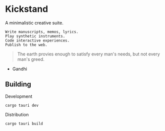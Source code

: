 # Kickstand

A minimalistic creative suite.

```
Write manuscripts, memos, lyrics.
Play synthetic instruments.
Code interactive experiences.
Publish to the web.
```

> The earth provies enough to satisfy every man's needs, but not every man's greed.

- Gandhi

## Building

Development

```
cargo tauri dev
```

Distribution

```
cargo tauri build
```
